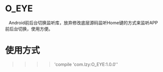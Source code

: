 # O_EYE
    Android前后台切换监听库，放弃修改底层源码监听Home键的方式来监听APP前后台切换，使用方便。
# 使用方式
  >>>>'compile 'com.lzy:O_EYE:1.0.0''

